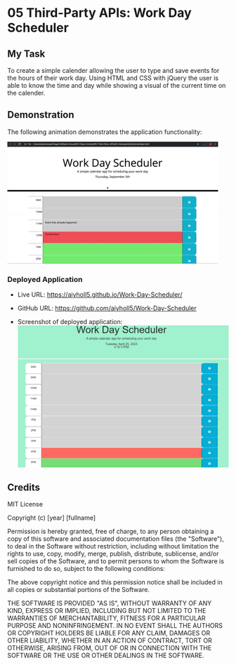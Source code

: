 # 05 Third-Party APIs: Work Day Scheduler

## My Task

To create a simple calender allowing the user to type and save events for the hours of their work day. Using HTML and CSS with jQuery the user is able to know the time and day while showing a visual of the current time on the calender.

## Demonstration

The following animation demonstrates the application functionality:

<!-- @TODO: create ticket to review/update image) -->
![A user clicks on slots on the color-coded calendar and edits the events.](./Assets/05-third-party-apis-homework-demo.gif)


### Deployed Application

* Live URL: https://aiyholl5.github.io/Work-Day-Scheduler/

* GitHub URL: https://github.com/aiyholl5/Work-Day-Scheduler

* Screenshot of deployed application:
![screenshot of deployed application](Assets\screenshot_workDay.png)


## Credits

MIT License

Copyright (c) [year] [fullname]

Permission is hereby granted, free of charge, to any person obtaining a copy of this software and associated documentation files (the "Software"), to deal in the Software without restriction, including without limitation the rights to use, copy, modify, merge, publish, distribute, sublicense, and/or sell copies of the Software, and to permit persons to whom the Software is furnished to do so, subject to the following conditions:

The above copyright notice and this permission notice shall be included in all copies or substantial portions of the Software.

THE SOFTWARE IS PROVIDED "AS IS", WITHOUT WARRANTY OF ANY KIND, EXPRESS OR IMPLIED, INCLUDING BUT NOT LIMITED TO THE WARRANTIES OF MERCHANTABILITY, FITNESS FOR A PARTICULAR PURPOSE AND NONINFRINGEMENT. IN NO EVENT SHALL THE AUTHORS OR COPYRIGHT HOLDERS BE LIABLE FOR ANY CLAIM, DAMAGES OR OTHER LIABILITY, WHETHER IN AN ACTION OF CONTRACT, TORT OR OTHERWISE, ARISING FROM, OUT OF OR IN CONNECTION WITH THE SOFTWARE OR THE USE OR OTHER DEALINGS IN THE SOFTWARE.